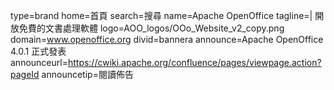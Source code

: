 type=brand
home=首頁
search=搜尋
name=Apache OpenOffice 
tagline=| 開放免費的文書處理軟體
logo=AOO_logos/OOo_Website_v2_copy.png
domain=www.openoffice.org
divid=bannera
announce=Apache OpenOffice 4.0.1 正式發表
announceurl=https://cwiki.apache.org/confluence/pages/viewpage.action?pageId
announcetip=閱讀佈告
~~~~~~
~~~~~~
